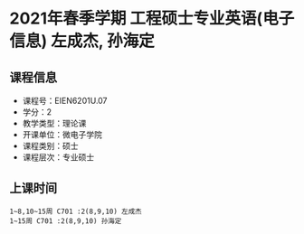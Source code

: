 # 2021年春季学期 工程硕士专业英语(电子信息) 左成杰, 孙海定






## 课程信息

- 课程号：EIEN6201U.07
- 学分：2
- 教学类型：理论课
- 开课单位：微电子学院
- 课程类别：硕士
- 课程层次：专业硕士

## 上课时间

```
1~8,10~15周 C701 :2(8,9,10) 左成杰
1~15周 C701 :2(8,9,10) 孙海定
```

